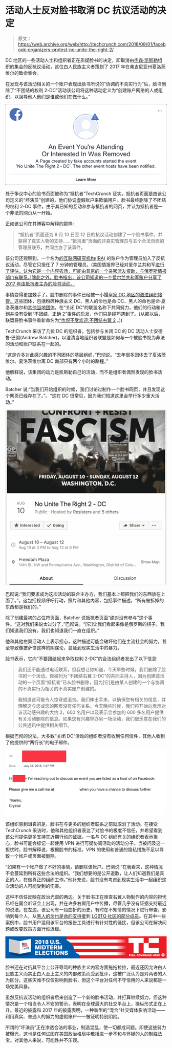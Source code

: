 # 活动人士反对脸书取消 DC 抗议活动的决定

> 原文：<https://web.archive.org/web/http://techcrunch.com/2018/08/01/facebook-organizers-protest-no-unite-the-right-2/>

DC 地区的一些活动人士和组织者正在质疑脸书的决定，即取消由[杰森·凯斯勒](https://web.archive.org/web/20230405095323/https://www.usatoday.com/story/news/nation/2018/07/24/white-nationalist-rally-charlottesville-jason-kessler/828913002/)组织的集会的反抗议活动，这位白人民族主义者策划了 2017 年在弗吉尼亚州夏洛茨维尔的致命集会。

在发现与该活动相关的一个账户表现出脸书所说的“协调的不真实行为”后，脸书删除了“不团结的权利 2-DC”活动该公司将这种活动定义为“创建账户网络的人或组织，以误导他人他们是谁或他们在做什么。”

![](img/aa09fa707dee9695f7ee4b55b1073cd8.png)

处于争议中心的脸书页面被称为“抵抗者”TechCrunch 证实，抵抗者页面是由该公司定义的“坏演员”创建的，他们协调虚假账户来欺骗用户。脸书最终删除了不团结的权利 2-DC 事件，由于其已知的互动和参与抵抗者的网页，并认为抵抗者是一个非法的网页从一开始。

正如该公司在其博客中解释的那样:

> “抵抗者”页面还为 8 月 10 日至 12 日的抗议活动创建了一个脸书事件，并获得了真实人物的支持……“抵抗者”页面的非真实管理员与五个合法页面的管理员联系，共同主办了该事件。

该公司还观察到，一个名为[的互联网研究机构(IRA)](https://web.archive.org/web/20230405095323/https://www.pri.org/stories/2018-03-16/mole-among-trolls-inside-russias-online-propaganda-machine) 的账户作为管理员加入了反抗议活动，尽管它只担任了 7 分钟的管理员。(美国情报界已经对爱尔兰共和军[进行了评估，认为它是一个内容农场，可能由普京的一个亲密盟友资助，与俄罗斯情报部门有联系。)除此之外，脸书指出，该公司知道的一个爱尔兰共和军账户分享了 2017 年由抵抗者主办的脸书活动。](https://web.archive.org/web/20230405095323/https://www.dni.gov/files/documents/ICA_2017_01.pdf)

事情变得更加棘手了。脸书删除的事件已经被一小撮[皇家 DC 地区的激进组织接管。](https://web.archive.org/web/20230405095323/https://techcrunch.com/2018/07/31/false-flag-events/)这些团体，包括粉碎种族主义 DC、黑人的命也是命·DC、黑人的命也是命·夏洛茨维尔和[其他当地团体](https://web.archive.org/web/20230405095323/https://shutitdowndc.org/index.html#about)，在“关闭 DC”的联盟名称下共同努力，他们的行动和计划并没有受到“不团结，正确 2”事件的启发，他们只是碰巧遇到了。(从那以后，联盟将脸书事件重新命名为[“仇恨不受欢迎:不团结右翼 2](https://web.archive.org/web/20230405095323/https://www.facebook.com/events/1828840477181321/) 。))

TechCrunch 采访了几位 DC 的组织者，包括参与关闭 DC 的 DC 活动人士安德鲁·巴彻(Andrew Batcher)，以澄清当地组织者联盟是如何与一个被脸书视为非法的活动和账户联系在一起的。

“这是许多对此感兴趣的不同团体的基层组织，”巴彻说。“去年很多团体去了夏洛茨维尔。夏洛茨维尔离 DC 南部只有两个小时的路程。”

他解释说，该集团的动力是凯斯勒自己的活动，而不是组织者偶然发现的脸书活动。

Batcher 说:“当我们开始组织的时候，我们讨论过制作一个脸书网页，并且发现这个网页已经存在了。”。“这在 DC 很常见，因为我们知道这里会举行多少重大活动。”

![](img/6dc5bf35a8445b86b288781256b848ee.png)

巴彻说:“我们要求成为这次活动的联合主办方，我们基本上都把我们的东西放在上面了。”。这包括视频呼吁行动，照片和其他内容，包括事件描述。“所有被拆掉的东西都是我们的。”

除了创建最初的占位符页面，Batcher 说抵抗者页面“绝对没有参与”这个事件。“这对我们来说太过分了，”巴彻说。“[它]让我们看起来像是俄罗斯的棋子。我们知道我们没有，我们也知道我们一直在组织。”

他和其他左翼活动人士表示担心，这种描述可能会破坏他们在主流社会的努力，甚至导致像披萨饼这样的阴谋论，蔓延到现实生活中的暴力。

脸书表示，它向“不要团结起来争取权利 2-DC”的合法组织者发出了以下信息:

> 我们还不能通过电话联系，但我想让你知道，今天早些时候，我们删除了脸书的一个活动，你被列为“不团结右翼 2-DC”的共同主持人，因为创建该活动的一个页面“抵抗者”已从脸书删除，因为[它]是由某人创建的一个与协调的不真实行为相关的不真实账户创建的。
> 
> 我知道这可能令人惊讶或沮丧。我们伸出手来，以确保您有相关的信息，并理解这与您或您的网页没有任何关系。今天晚些时候，我们将开始向表示对该活动感兴趣的大约 2，600 名用户以及表示会参加的 600 多名用户提供有关活动删除的信息。如果您有兴趣举办另一场活动，我们很乐意在我们的公共通讯中提供相关细节。

根据巴彻的说法，大多数“关闭 DC”活动的组织者没有收到任何信件，其他人收到了他提供的“两行长”的电子邮件。

![](img/d7efb80fa6dd169b4ad15150ddd60d80.png)

该组织感到沮丧的是，脸书在与更多的组织者联系之前就取消了活动。在接受 TechCrunch 采访时，他和其他组织者表达了对脸书的极度不信任，并希望看到该公司提供更多支持其近期行动的证据。一名与 DC 组织有关的组织者表示担心，脸书可能会标记一起使用 VPN 进行可疑协调活动的活动分子。当被问及这一担忧时，脸书解释说，根据脸书的标准，VPN 的使用和普通的隐私措施不足以导致一个帐户或页面被删除。

“如果有一个帐户做了不好的事情，请删除该帐户。巴彻说:“在我看来，这种情况不会蔓延到所有这些合法的组织。“我们想要的是公开道歉，让人们知道我们是真正的人，在做真正的组织工作。”他补充说，脸书没有考虑到现实生活中一起组织这次活动的人可能受到的伤害。

这种不信任反映在政治光谱的两边。关于脸书正在审查右翼人物制作的内容的担忧已经在国会听证会上出现，并在许多右翼用户中传播，尽管几乎没有证据支持最近的说法。在左边，该公司有一段曲折的历史，有时在不知情的情况下进行审查，影响到每个人，从[黑人的命也是命的支持者](https://web.archive.org/web/20230405095323/https://www.dailydot.com/debug/real-names-facebook-feministajones/)到 [LGBTQ 社区的部分成员](https://web.archive.org/web/20230405095323/https://www.dailydot.com/irl/facebook-lgbt-transgender-name-policy/)。在其中一些案例中，脸书用户滥用该平台的报告工具进行有针对性的骚扰，但该公司在解决问题或改变政策方面行动迟缓。

[![more 2018 US Midterm Election coverage](img/3eb2fece3466d7e243007521c7095f39.png)](https://web.archive.org/web/20230405095323/https://techcrunch.com/tag/2018-U-S-Midterm-Elections)

脸书还在对抗其平台上公开辱骂的种族主义内容方面拖拖拉拉，最近还因允许白人民族主义而禁止白人至上主义的内部政策而受到批评，这被广泛认为是对两者的人为区分。这些灾难不仅仅影响到脸书，但这个平台对任何不守信用的人来说都是一场完美风暴。

虽然反抗议活动的组织者后来创造了一个新的脸书活动，并打算继续努力，但这种情况是一个相当令人不安的警示，表明在全球最大的社交平台上，操纵形式正在上升。最近的披露和 2017 年的披露表明，一种新型的“混合”社交媒体影响活动——利用真实、普通人的努力的虚假账户——被证明特别阴险。

所谓的“坏演员”正在渗透合法的事业，制造混乱，使一切都成问题。即使这些努力被曝光，这也是任何试图在美国政治格局中散播进一步不和与怀疑的人的制胜法宝。对其他人来说，可能性并不乐观。